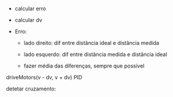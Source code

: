 - calcular erro
- calcular dv


- Erro: 
	- lado direito: dif entre distância ideal e distância medida
	- lado esquerdo: dif entre distância medida e distância ideal


	- fazer média das diferenças, sempre que possível


driveMotors(v - dv, v + dv)
PID

detetar cruzamento:
